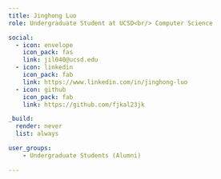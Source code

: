 ```yaml
---
title: Jinghong Luo
role: Undergraduate Student at UCSD<br/> Computer Science

social:
  - icon: envelope
    icon_pack: fas
    link: jil040@ucsd.edu
  - icon: linkedin
    icon_pack: fab
    link: https://www.linkedin.com/in/jinghong-luo
  - icon: github
    icon_pack: fab
    link: https://github.com/fjkal23jk

_build:
  render: never
  list: always

user_groups:
    - Undergraduate Students (Alumni)

---
```

